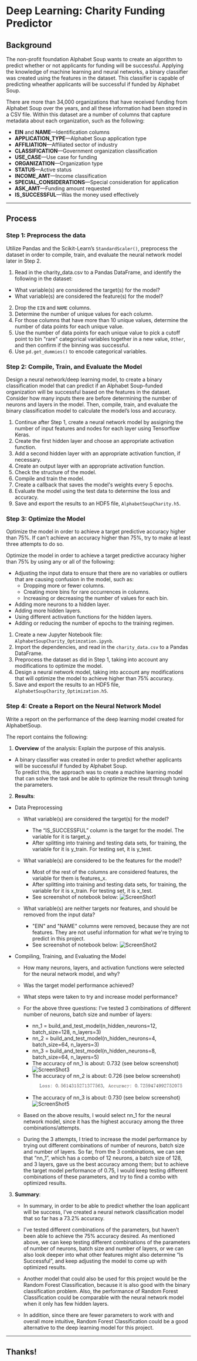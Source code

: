 # Deep Learning: Charity Funding Predictor

## Background

The non-profit foundation Alphabet Soup wants to create an algorithm to predict whether or not applicants for funding will be successful. Applying the knowledge of machine learning and neural networks,
a binary classifier was created using the features in the dataset. This classifier is capable of predicting wheather applicants will be successful if funded by Alphabet Soup.

There are more than 34,000 organizations that have received funding from Alphabet Soup over the years, and all these information had been stored in a CSV file. Within this dataset are a number of columns that capture metadata about each organization, such as the following:

- **EIN** and **NAME**—Identification columns
- **APPLICATION_TYPE**—Alphabet Soup application type
- **AFFILIATION**—Affiliated sector of industry
- **CLASSIFICATION**—Government organization classification
- **USE_CASE**—Use case for funding
- **ORGANIZATION**—Organization type
- **STATUS**—Active status
- **INCOME_AMT**—Income classification
- **SPECIAL_CONSIDERATIONS**—Special consideration for application
- **ASK_AMT**—Funding amount requested
- **IS_SUCCESSFUL**—Was the money used effectively

---

## Process

### Step 1: Preprocess the data

Utilize Pandas and the Scikit-Learn’s `StandardScaler()`, preprocess the dataset in order to compile, train, and evaluate the neural network model later in Step 2.

1. Read in the charity_data.csv to a Pandas DataFrame, and identify the following in the dataset:

- What variable(s) are considered the target(s) for the model?
- What variable(s) are considered the feature(s) for the model?

2. Drop the `EIN` and `NAME` columns.
3. Determine the number of unique values for each column.
4. For those columns that have more than 10 unique values, determine the number of data points for each unique value.
5. Use the number of data points for each unique value to pick a cutoff point to bin "rare" categorical variables together in a new value, `Other`, and then confirm if the binning was successful.
6. Use `pd.get_dummies()` to encode categorical variables.

### Step 2: Compile, Train, and Evaluate the Model

Design a neural network/deep learning model, to create a binary classification model that can predict if an Alphabet Soup–funded organization will be successful based on the features in the dataset. Consider how many inputs there are before determining the number of neurons and layers in the model. Then, compile, train, and evaluate the binary classification model to calculate the model’s loss and accuracy.

1. Continue after Step 1, create a neural network model by assigning the number of input features and nodes for each layer using Tensorflow Keras.
2. Create the first hidden layer and choose an appropriate activation function.
3. Add a second hidden layer with an appropriate activation function, if necessary.
4. Create an output layer with an appropriate activation function.
5. Check the structure of the model.
6. Compile and train the model.
7. Create a callback that saves the model's weights every 5 epochs.
8. Evaluate the model using the test data to determine the loss and accuracy.
9. Save and export the results to an HDF5 file, `AlphabetSoupCharity.h5`.

### Step 3: Optimize the Model

Optimize the model in order to achieve a target predictive accuracy higher than 75%. If can't achieve an accuracy higher than 75%, try to make at least three attempts to do so.

Optimize the model in order to achieve a target predictive accuracy higher than 75% by using any or all of the following:

- Adjusting the input data to ensure that there are no variables or outliers that are causing confusion in the model, such as:
  - Dropping more or fewer columns.
  - Creating more bins for rare occurrences in columns.
  - Increasing or decreasing the number of values for each bin.
- Adding more neurons to a hidden layer.
- Adding more hidden layers.
- Using different activation functions for the hidden layers.
- Adding or reducing the number of epochs to the training regimen.

1. Create a new Jupyter Notebook file: `AlphabetSoupCharity_Optimzation.ipynb`.
2. Import the dependencies, and read in the `charity_data.csv` to a Pandas DataFrame.
3. Preprocess the dataset as did in Step 1, taking into account any modifications to optimize the model.
4. Design a neural network model, taking into account any modifications that will optimize the model to achieve higher than 75% accuracy.
5. Save and export the results to an HDF5 file, `AlphabetSoupCharity_Optimization.h5`.

### Step 4: Create a Report on the Neural Network Model

Write a report on the performance of the deep learning model created for AlphabetSoup.

The report contains the following:

1. **Overview** of the analysis: Explain the purpose of this analysis.

- A binary classifier was created in order to predict whether applicants will be successful if funded by Alphabet Soup.  
  To predict this, the approach was to create a machine learning model that can solve the task and be able to optimize the result through tuning the parameters.

2. **Results**:

- Data Preprocessing

  - What variable(s) are considered the target(s) for the model?
    - The “IS_SUCCESSFUL” column is the target for the model. The variable for it is target_y.
    - After splitting into training and testing data sets, for training, the variable for it is y_train. For testing set, it is y_test.
  - What variable(s) are considered to be the features for the model?

    - Most of the rest of the columns are considered features, the variable for them is features_x.
    - After splitting into training and testing data sets, for training, the variable for it is x_train. For testing set, it is x_test.
    - See screenshot of notebook below:
      ![ScreenShot1](/../../../1.png)

  - What variable(s) are neither targets nor features, and should be removed from the input data?
    - "EIN" and "NAME" columns were removed, because they are not features. They are not useful information for what we're trying to predict in this project.
    - See screenshot of notebook below:
      ![ScreenShot2](../../../2.png)

- Compiling, Training, and Evaluating the Model

  - How many neurons, layers, and activation functions were selected for the neural network model, and why?
  - Was the target model performance achieved?
  - What steps were taken to try and increase model performance?

  - For the above three questions:
    I’ve tested 3 combinations of different number of neurons, batch size and number of layers:

    - nn_1 = build_and_test_model(n_hidden_neurons=12, batch_size=128, n_layers=3)
    - nn_2 = build_and_test_model(n_hidden_neurons=4, batch_size=64, n_layers=3)
    - nn_3 = build_and_test_model(n_hidden_neurons=8, batch_size=64, n_layers=5)
    - The accuracy of nn_1 is about: 0.732 (see below screenshot)
      ![ScreenShot3](../../3.png)
    - The accuracy of nn_2 is about: 0.726 (see below screenshot)
      ![ScreenShot4](/Resources/Images/4.png)
    - The accuracy of nn_3 is about: 0.730 (see below screenshot)
      ![ScreenShot5](/../../5.png)

  - Based on the above results, I would select nn_1 for the neural network model, since it has the highest accuracy among the three combinations/attempts.

  - During the 3 attempts, I tried to increase the model performance by trying out different combinations of number of neurons, batch size and number of layers. So far, from the 3 combinations, we can see that “nn_1”, which has a combo of 12 neurons, a batch size of 128, and 3 layers, gave us the best accuracy among them; but to achieve the target model performance of 0.75, I would keep testing different combinations of these parameters, and try to find a combo with optimized results.

3.  **Summary**:

    - In summary, in order to be able to predict whether the loan applicant will be success, I’ve created a neural network classification model that so far has a 73.2% accuracy.

    - I’ve tested different combinations of the parameters, but haven’t been able to achieve the 75% accuracy desired. As mentioned above, we can keep testing different combinations of the parameters of number of neurons, batch size and number of layers, or we can also look deeper into what other features might also determine “Is Successful”, and keep adjusting the model to come up with optimized results.
    - Another model that could also be used for this project would be the Random Forest Classification, because it is also good with the binary classification problem. Also, the performance of Random Forest Classification could be comparable with the neural network model when it only has few hidden layers.
    - In addition, since there are fewer parameters to work with and overall more intuitive, Random Forest Classification could be a good alternative to the deep learning model for this project.

---

## Thanks!
